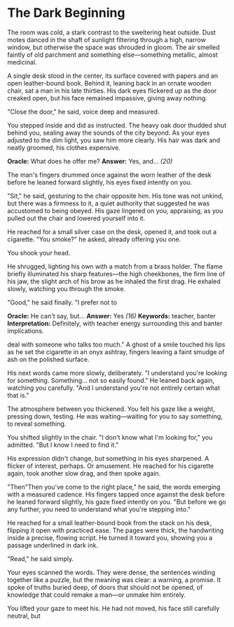 # The Dark Beginning

The room was cold, a stark contrast to the sweltering heat outside. Dust motes danced in the shaft of sunlight filtering through a high, narrow window, but otherwise the space was shrouded in gloom. The air smelled faintly of old parchment and something else—something metallic, almost medicinal.

A single desk stood in the center, its surface covered with papers and an open leather-bound book. Behind it, leaning back in an ornate wooden chair, sat a man in his late thirties. His dark eyes flickered up as the door creaked open, but his face remained impassive, giving away nothing.

"Close the door," he said, voice deep and measured.

You stepped inside and did as instructed. The heavy oak door thudded shut behind you, sealing away the sounds of the city beyond. As your eyes adjusted to the dim light, you saw him more clearly. His hair was dark and neatly groomed, his clothes expensive.



**Oracle:** What does he offer me?
**Answer:** Yes, and... *(20)*

The man's fingers drummed once against the worn leather of the desk before he leaned forward slightly, his eyes fixed intently on you.

"Sit," he said, gesturing to the chair opposite him. His tone was not unkind, but there was a firmness to it, a quiet authority that suggested he was accustomed to being obeyed. His gaze lingered on you, appraising, as you pulled out the chair and lowered yourself into it.

He reached for a small silver case on the desk, opened it, and took out a cigarette. "You smoke?" he asked, already offering you one.

You shook your head.

He shrugged, lighting his own with a match from a brass holder. The flame briefly illuminated his sharp features—the high cheekbones, the firm line of his jaw, the slight arch of his brow as he inhaled the first drag. He exhaled slowly, watching you through the smoke.

"Good," he said finally. "I prefer not to

**Oracle:** He can't say, but...
**Answer:** Yes *(16)*
**Keywords:** teacher, banter
**Interpretation:** Definitely, with teacher energy surrounding this and banter implications.

 deal with someone who talks too much." A ghost of a smile touched his lips as he set the cigarette in an onyx ashtray, fingers leaving a faint smudge of ash on the polished surface.

His next words came more slowly, deliberately. "I understand you're looking for something. Something... not so easily found." He leaned back again, watching you carefully. "And I understand you're not entirely certain what that is."

The atmosphere between you thickened. You felt his gaze like a weight, pressing down, testing. He was waiting—waiting for you to say something, to reveal something.

You shifted slightly in the chair. "I don't know what I'm looking for," you admitted. "But I know I need to find it."

His expression didn't change, but something in his eyes sharpened. A flicker of interest, perhaps. Or amusement. He reached for his cigarette again, took another slow drag, and then spoke again.

"Then"Then you've come to the right place," he said, the words emerging with a measured cadence. His fingers tapped once against the desk before he leaned forward slightly, his gaze fixed intently on you. "But before we go any further, you need to understand what you're stepping into."

He reached for a small leather-bound book from the stack on his desk, flipping it open with practiced ease. The pages were thick, the handwriting inside a precise, flowing script. He turned it toward you, showing you a passage underlined in dark ink.

"Read," he said simply.

Your eyes scanned the words. They were dense, the sentences winding together like a puzzle, but the meaning was clear: a warning, a promise. It spoke of truths buried deep, of doors that should not be opened, of knowledge that could remake a man—or unmake him entirely.

You lifted your gaze to meet his. He had not moved, his face still carefully neutral, but